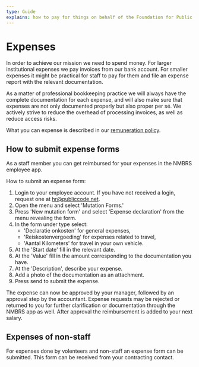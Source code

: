 ```yaml
---
type: Guide
explains: how to pay for things on behalf of the Foundation for Public Code and how to get reimbursed
---
```


# Expenses

In order to achieve our mission we need to spend money.
For larger institutional expenses we pay invoices from our bank account.
For smaller expenses it might be practical for staff to pay for them and file an expense report with the relevant documentation.

As a matter of professional bookkeeping practice we will always have the complete documentation for each expense, and will also make sure that expenses are not only documented properly but also proper per sé. We actively strive to reduce the overhead of processing invoices, as well as reduce access risks.

What you can expense is described in our [remuneration policy](../../organization/remuneration-policy.md).

## How to submit expense forms

As a staff member you can get reimbursed for your expenses in the NMBRS employee app.

How to submit an expense form:

1. Login to your employee account. If you have not received a login, request one at <hr@publiccode.net>.
2. Open the menu and select 'Mutation Forms.'
3. Press 'New mutation form' and select 'Expense declaration' from the menu revealing the form.
4. In the form under type select:
   * 'Declaratie onkosten' for general expenses,
   * 'Reiskostenvergoeding' for expenses related to travel,
   * 'Aantal Kilometers' for travel in your own vehicle.
5. At the 'Start date' fill in the relevant date.
6. At the 'Value' fill in the amount corresponding to the documentation you have.
7. At the 'Description', describe your expense.
8. Add a photo of the documentation as an attachment.
9. Press send to submit the expense.

The expense can now be approved by your manager, followed by an approval step by the accountant.
Expense requests may be rejected or returned to you for further clarification or documentation through the NMBRS app as well.
After approval the reimbursement is added to your next salary.

## Expenses of non-staff

For expenses done by volenteers and non-staff an expense form can be submitted.
This form can be received from your contracting contact.
